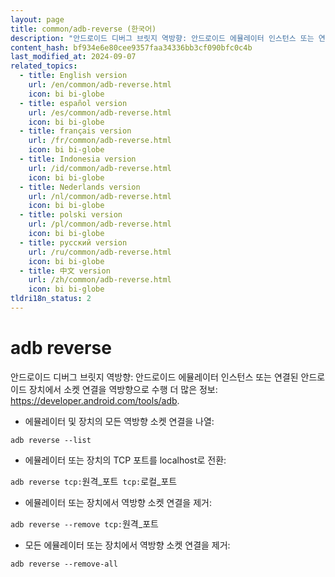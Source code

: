 ```yaml
---
layout: page
title: common/adb-reverse (한국어)
description: "안드로이드 디버그 브릿지 역방향: 안드로이드 에뮬레이터 인스턴스 또는 연결된 안드로이드 장치에서 소켓 연결을 역방향으로 수행"
content_hash: bf934e6e80cee9357faa34336bb3cf090bfc0c4b
last_modified_at: 2024-09-07
related_topics:
  - title: English version
    url: /en/common/adb-reverse.html
    icon: bi bi-globe
  - title: español version
    url: /es/common/adb-reverse.html
    icon: bi bi-globe
  - title: français version
    url: /fr/common/adb-reverse.html
    icon: bi bi-globe
  - title: Indonesia version
    url: /id/common/adb-reverse.html
    icon: bi bi-globe
  - title: Nederlands version
    url: /nl/common/adb-reverse.html
    icon: bi bi-globe
  - title: polski version
    url: /pl/common/adb-reverse.html
    icon: bi bi-globe
  - title: русский version
    url: /ru/common/adb-reverse.html
    icon: bi bi-globe
  - title: 中文 version
    url: /zh/common/adb-reverse.html
    icon: bi bi-globe
tldri18n_status: 2
---
```

# adb reverse

안드로이드 디버그 브릿지 역방향: 안드로이드 에뮬레이터 인스턴스 또는 연결된 안드로이드 장치에서 소켓 연결을 역방향으로 수행
더 많은 정보: <https://developer.android.com/tools/adb>.

- 에뮬레이터 및 장치의 모든 역방향 소켓 연결을 나열:

`adb reverse --list`

- 에뮬레이터 또는 장치의 TCP 포트를 localhost로 전환:

`adb reverse tcp:`<span class="tldr-var badge badge-pill bg-dark-lm bg-white-dm text-white-lm text-dark-dm font-weight-bold">원격_포트</span>` tcp:`<span class="tldr-var badge badge-pill bg-dark-lm bg-white-dm text-white-lm text-dark-dm font-weight-bold">로컬_포트</span>

- 에뮬레이터 또는 장치에서 역방향 소켓 연결을 제거:

`adb reverse --remove tcp:`<span class="tldr-var badge badge-pill bg-dark-lm bg-white-dm text-white-lm text-dark-dm font-weight-bold">원격_포트</span>

- 모든 에뮬레이터 또는 장치에서 역방향 소켓 연결을 제거:

`adb reverse --remove-all`
